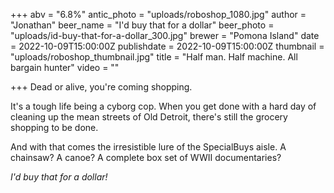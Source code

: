 +++
abv = "6.8%"
antic_photo = "uploads/roboshop_1080.jpg"
author = "Jonathan"
beer_name = "I'd buy that for a dollar"
beer_photo = "uploads/id-buy-that-for-a-dollar_300.jpg"
brewer = "Pomona Island"
date = 2022-10-09T15:00:00Z
publishdate = 2022-10-09T15:00:00Z
thumbnail = "uploads/roboshop_thumbnail.jpg"
title = "Half man. Half machine. All bargain hunter"
video = ""

+++
Dead or alive, you're coming shopping.

It's a tough life being a cyborg cop. When you get done with a hard day of cleaning up the mean streets of Old Detroit, there's still the grocery shopping to be done.

And with that comes the irresistible lure of the SpecialBuys aisle. A chainsaw? A canoe? A complete box set of WWII documentaries? 

_I'd buy that for a dollar!_